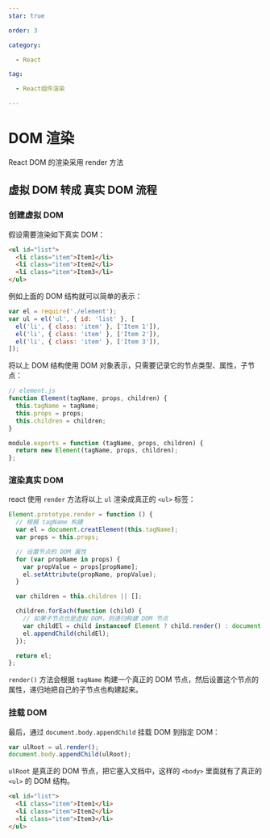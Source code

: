 ```yaml
---
star: true

order: 3

category:

  - React

tag:

  - React组件渲染

---
```




# **DOM 渲染**

React DOM 的渲染采用 render 方法

## **虚拟 DOM 转成 真实 DOM 流程**

### 创建虚拟 DOM 

假设需要渲染如下真实 DOM：

```html
<ul id="list">
  <li class="item">Item1</li>
  <li class="item">Item2</li>
  <li class="item">Item3</li>
</ul>
```

例如上面的 DOM 结构就可以简单的表示：

```js
var el = require('./element');
var ul = el('ul', { id: 'list' }, [
  el('li', { class: 'item' }, ['Item 1']),
  el('li', { class: 'item' }, ['Item 2']),
  el('li', { class: 'item' }, ['Item 3']),
]);
```

将以上 DOM 结构使用 DOM 对象表示，只需要记录它的节点类型、属性，子节点：

```js
// element.js
function Element(tagName, props, children) {
  this.tagName = tagName;
  this.props = props;
  this.children = children;
}

module.exports = function (tagName, props, children) {
  return new Element(tagName, props, children);
};
```

### **渲染真实 DOM**

react 使用 `render` 方法将以上 `ul`  渲染成真正的 `<ul>` 标签：

```js
Element.prototype.render = function () {
  // 根据 tagName 构建
  var el = document.creatElement(this.tagName);
  var props = this.props;

  // 设置节点的 DOM 属性
  for (var propName in props) {
    var propValue = props[propName];
    el.setAttribute(propName, propValue);
  }

  var children = this.children || [];

  children.forEach(function (child) {
    // 如果子节点也是虚拟 DOM，则递归构建 DOM 节点
    var childEl = child instanceof Element ? child.render() : document.createTextNode(child); // 如果字符串,只构建文本节点
    el.appendChild(childEl);
  });

  return el;
};
```

`render()` 方法会根据 `tagName` 构建一个真正的 DOM 节点，然后设置这个节点的属性，递归地把自己的子节点也构建起来。

### **挂载 DOM**

最后，通过 `document.body.appendChild` 挂载 DOM 到指定 DOM：

```js
var ulRoot = ul.render();
document.body.appendChild(ulRoot);
```

`ulRoot` 是真正的 DOM 节点，把它塞入文档中，这样的 `<body>` 里面就有了真正的 `<ul>` 的 DOM 结构。

```html
<ul id="list">
  <li class="item">Item1</li>
  <li class="item">Item2</li>
  <li class="item">Item3</li>
</ul>
```

